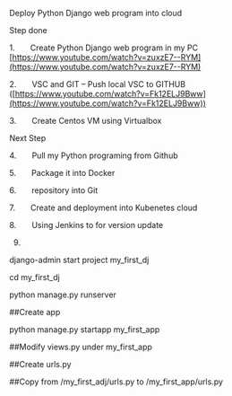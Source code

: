 Deploy Python Django web program into cloud

Step done

1.      
Create Python Django web program in my PC [https://www.youtube.com/watch?v=zuxzE7--RYM](https://www.youtube.com/watch?v=zuxzE7--RYM)

2.      
VSC and GIT – Push local VSC to GITHUB ([https://www.youtube.com/watch?v=Fk12ELJ9Bww](https://www.youtube.com/watch?v=Fk12ELJ9Bww))

3.      
Create Centos VM using Virtualbox

Next Step

4.      
Pull my Python programing from Github 

5.      
Package it into Docker

6.      
repository into Git

7.      
Create and deployment into Kubenetes cloud

8.      
Using Jenkins to for version update

9.



django-admin start project my_first_dj

cd my_first_dj

python manage.py runserver

##Create app

python manage.py startapp my_first_app

  

##Modify views.py under my_first_app

##Create urls.py

##Copy from /my_first_adj/urls.py to /my_first_app/urls.py

